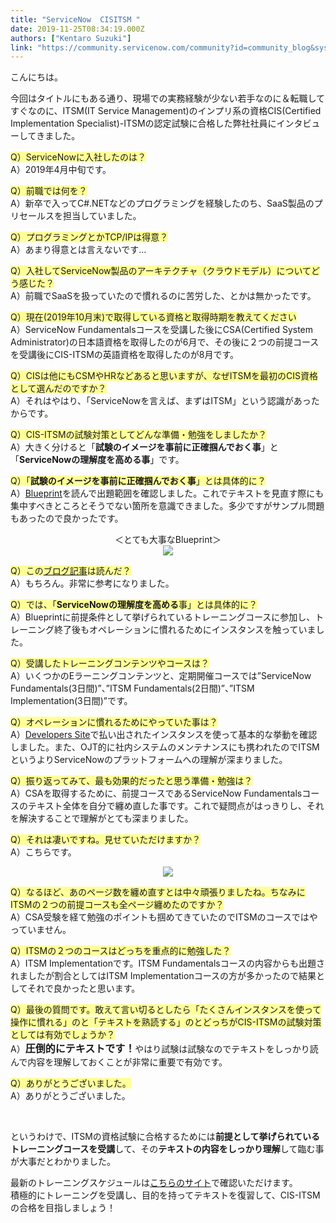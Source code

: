 ```yaml
---
title: "ServiceNow  CISITSM "
date: 2019-11-25T08:34:19.000Z
authors: ["Kentaro Suzuki"]
link: "https://community.servicenow.com/community?id=community_blog&sys_id=f342614edb5980d4414eeeb5ca96190a"
---
```

<p>こんにちは。</p>
<p>今回はタイトルにもある通り、現場での実務経験が少ない若手なのに&#xff06;転職してすぐなのに、ITSM(IT Service Management)のインプリ系の資格CIS(Certified Implementation Specialist)-ITSMの認定試験に合格した弊社社員にインタビューしてきました。</p>
<p><span style="background-color: #ffff99;">Q&#xff09;ServiceNowに入社したのは&#xff1f;</span><br />A&#xff09;2019年4月中旬です。</p>
<p><span style="background-color: #ffff99;">Q&#xff09;前職では何を&#xff1f;</span><br />A&#xff09;新卒で入ってC#.NETなどのプログラミングを経験したのち、SaaS製品のプリセールスを担当していました。</p>
<p><span style="background-color: #ffff99;">Q&#xff09;プログラミングとかTCP/IPは得意&#xff1f;</span><br />A&#xff09;あまり得意とは言えないです…</p>
<p><span style="background-color: #ffff99;">Q&#xff09;入社してServiceNow製品のアーキテクチャ&#xff08;クラウドモデル&#xff09;についてどう感じた&#xff1f;</span><br />A&#xff09;前職でSaaSを扱っていたので慣れるのに苦労した、とかは無かったです。</p>
<p><span style="background-color: #ffff99;">Q&#xff09;現在(2019年10月末)で取得している資格と取得時期を教えてください</span><br />A&#xff09;ServiceNow Fundamentalsコースを受講した後にCSA(Certified System Administrator)の日本語資格を取得したのが6月で、その後に&#xff12;つの前提コースを受講後にCIS-ITSMの英語資格を取得したのが8月です。</p>
<p><span style="background-color: #ffff99;">Q&#xff09;CISは他にもCSMやHRなどあると思いますが、なぜITSMを最初のCIS資格として選んだのですか&#xff1f;</span><br />A&#xff09;それはやはり、「ServiceNowを言えば、まずはITSM」という認識があったからです。</p>
<p><span style="background-color: #ffff99;">Q&#xff09;CIS-ITSMの試験対策としてどんな準備・勉強をしましたか&#xff1f;</span><br />A&#xff09;大きく分けると「<strong>試験のイメージを事前に正確掴んでおく事</strong>」と「<strong>ServiceNowの理解度を高める事</strong>」です。</p>
<p><span style="background-color: #ffff99;">Q&#xff09;「<strong>試験のイメージを事前に正確掴んでおく事</strong>」とは具体的に&#xff1f;</span><br />A&#xff09;<a title="[BLUEPRINT] CIS-ITSM" href="https://www.servicenow.com/content/dam/servicenow/other-documents/training/cis-itsm-blueprint.pdf" target="_blank" rel="noopener noreferrer nofollow">Blueprint</a>を読んで出題範囲を確認しました。これでテキストを見直す際にも集中すべきところとそうでない箇所を意識できました。多少ですがサンプル問題もあったので良かったです。</p>
<p style="text-align: center;">&#xff1c;とても大事なBlueprint&#xff1e;<br /><img style="max-width: 80%; max-height: 480px;" src="https://community.servicenow.com/f82fd10edb1980d4414eeeb5ca9619e9.iix" /></p>
<p><span style="background-color: #ffff99;">Q&#xff09;この<a title="ServiceNow認定資格取得ガイド" href="https://community.servicenow.com/community?id&#61;community_blog&amp;sys_id&#61;2c79ebebdb16af00f0612183ca961970" target="_blank" rel="noopener noreferrer nofollow">ブログ記事</a>は読んだ&#xff1f;</span><br />A&#xff09;もちろん。非常に参考になりました。</p>
<p><span style="background-color: #ffff99;">Q&#xff09;では、「<strong>ServiceNowの理解度を高める</strong>事」とは具体的に&#xff1f;</span><br />A&#xff09;Blueprintに前提条件として挙げられているトレーニングコースに参加し、トレーニング終了後もオペレーションに慣れるためにインスタンスを触っていました。</p>
<p><span style="background-color: #ffff99;">Q&#xff09;受講したトレーニングコンテンツやコースは&#xff1f;</span><br />A&#xff09;いくつかのEラーニングコンテンツと、定期開催コースでは”ServiceNow Fundamentals(3日間)”、”ITSM Fundamentals(2日間)”、”ITSM Implementation(3日間)”です。</p>
<p><span style="background-color: #ffff99;">Q&#xff09;オペレーションに慣れるためにやっていた事は&#xff1f;</span><br />A&#xff09;<a title="Developers Site" href="https://developer.servicenow.com/app.do#!/home" target="_blank" rel="noopener noreferrer nofollow">Developers Site</a>で払い出されたインスタンスを使って基本的な挙動を確認しました。また、OJT的に社内システムのメンテナンスにも携われたのでITSMというよりServiceNowのプラットフォームへの理解が深まりました。</p>
<p><span style="background-color: #ffff99;">Q&#xff09;振り返ってみて、最も効果的だったと思う準備・勉強は&#xff1f;</span><br />A&#xff09;CSAを取得するために、前提コースであるServiceNow Fundamentalsコースのテキスト全体を自分で纏め直した事です。これで疑問点がはっきりし、それを解決することで理解がとても深まりました。</p>
<p><span style="background-color: #ffff99;">Q&#xff09;それは凄いですね。見せていただけますか&#xff1f;</span><br />A&#xff09;こちらです。</p>
<p style="text-align: center;"><img style="max-width: 100%; max-height: 480px;" src="https://community.servicenow.com/de9fd58edb1980d4414eeeb5ca9619fd.iix" /></p>
<p><span style="background-color: #ffff99;">Q&#xff09;なるほど、あのページ数を纏め直すとは中々頑張りましたね。ちなみに ITSMの&#xff12;つの前提コースも全ページ纏めたのですか&#xff1f;</span><br />A&#xff09;CSA受験を経て勉強のポイントも掴めてきていたのでITSMのコースではやっていません。</p>
<p><span style="background-color: #ffff99;">Q&#xff09;ITSMの&#xff12;つのコースはどっちを重点的に勉強した&#xff1f;</span><br />A&#xff09;ITSM Implementationです。ITSM Fundamentalsコースの内容からも出題されましたが割合としてはITSM Implementationコースの方が多かったので結果としてそれで良かったと思います。</p>
<p><span style="background-color: #ffff99;">Q&#xff09;最後の質問です。敢えて言い切るとしたら「たくさんインスタンスを使って操作に慣れる」のと「テキストを熟読する」のとどっちがCIS-ITSMの試験対策としては有効でしょうか&#xff1f;</span><br />A&#xff09;<span style="font-size: 12pt;"><strong>圧倒的にテキストです&#xff01;</strong></span>やはり試験は試験なのでテキストをしっかり読んで内容を理解しておくことが非常に重要で有効です。</p>
<p><span style="background-color: #ffff99;">Q&#xff09;ありがとうございました。</span><br />A&#xff09;ありがとうございました。</p>
<p> </p>
<p>というわけで、ITSMの資格試験に合格するためには<strong>前提として挙げられているトレーニングコースを受講</strong>して、その<strong>テキストの内容をしっかり理解</strong>して臨む事が大事だとわかりました。</p>
<p>最新のトレーニングスケジュールは<a title="ServiceNow トレーニング&#xff06;認定資格" href="https://www.servicenow.co.jp/services/training-and-certification/general.html" target="_blank" rel="noopener noreferrer nofollow">こちらのサイト</a>で確認いただけます。<br />積極的にトレーニングを受講し、目的を持ってテキストを復習して、CIS-ITSMの合格を目指しましょう&#xff01;</p>
<p> </p>